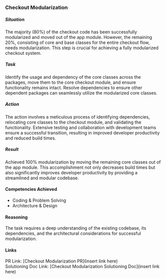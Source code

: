 ### Checkout Modularization
##### Situation
The majority (80%) of the checkout code has been successfully modularized and moved out of the app module. However, the remaining 20%, consisting of core and base classes for the entire checkout flow, needs modularization. This step is crucial for achieving a fully modularized checkout system.
##### Task
Identify the usage and dependency of the core classes across the packages, move them to the core checkout module, and ensure functionality remains intact. Resolve dependencies to ensure other dependent packages can seamlessly utilize the modularized core classes.
##### Action 
The action involves a meticulous process of identifying dependencies, relocating core classes to the checkout module, and validating the functionality. Extensive testing and collaboration with development teams ensure a successful transition, resulting in improved developer productivity and reduced build times.
##### Result
Achieved 100% modularization by moving the remaining core classes out of the app module. This accomplishment not only decreases build times but also significantly improves developer productivity by providing a streamlined and modular codebase.
#### Competencies Achieved
- Coding & Problem Solving
- Architecture & Design
#### Reasoning
The task requires a deep understanding of the existing codebase, its dependencies, and the architectural considerations for successful modularization.
#### Links
PR Link: [Checkout Modularization PR](insert link here)  
Solutioning Doc Link: [Checkout Modularization Solutioning Doc](insert link here)